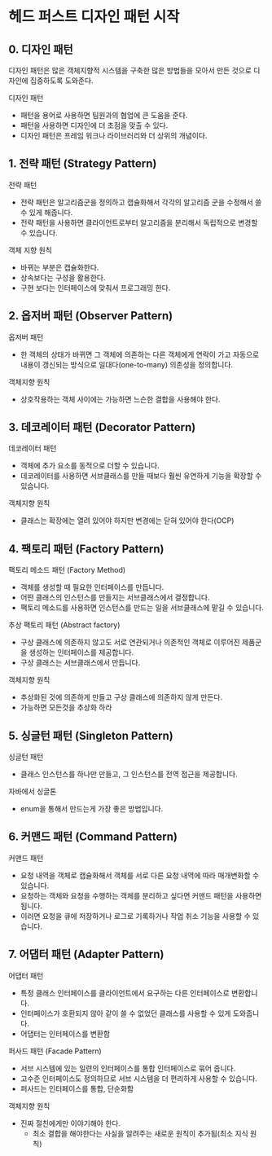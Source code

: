 # 헤드 퍼스트 디자인 패턴 시작

## 0. 디자인 패턴
디자인 패턴은 많은 객체지향적 시스템을 구축한 많은 방법들을 모아서 만든 것으로 디자인에 집중하도록 도와준다.

디자인 패턴
- 패턴을 용어로 사용하면 팀원과의 협업에 큰 도움을 준다.
- 패턴을 사용하면 디자인에 더 초점을 맞출 수 있다.
- 디자인 패턴은 프레임 워크나 라이브러리와 더 상위의 개념이다.


## 1. 전략 패턴 (Strategy Pattern)

전략 패턴
- 전략 패턴은 알고리즘군을 정의하고 캡슐화해서 각각의 알고리즘 군을 수정해서 쓸 수 있게 해줍니다. 
- 전략 패턴을 사용하면 클라이언트로부터 알고리즘을 분리해서 독립적으로 변경할 수 있습니다.

객체 지향 원칙
- 바뀌는 부분은 캡슐화한다.
- 상속보다는 구성을 활용한다.
- 구현 보다는 인터페이스에 맞춰서 프로그래밍 한다.

## 2. 옵저버 패턴 (Observer Pattern)

옵저버 패턴
- 한 객체의 상태가 바뀌면 그 객체에 의존하는 다른 객체에게 연락이 가고 자동으로 내용이 갱신되는 방식으로 일대다(one-to-many) 의존성을 정의합니다.

객체지향 원칙
- 상호작용하는 객체 사이에는 가능하면 느슨한 결합을 사용해야 한다.

## 3. 데코레이터 패턴 (Decorator Pattern) 

데코레이터 패턴
- 객체에 추가 요소를 동적으로 더할 수 있습니다.
- 데코레이터를 사용하면 서브클래스를 만들 때보다 훨씬 유연하게 기능을 확장할 수 있습니다.

객체지향 원칙
- 클래스는 확장에는 열려 있어야 하지만 변경에는 닫혀 있어야 한다(OCP)

## 4. 팩토리 패턴 (Factory Pattern) 

팩토리 메소드 패턴 (Factory Method)
- 객체를 생성할 때 필요한 인터페이스를 만듭니다.
- 어떤 클래스의 인스턴스를 만들지는 서브클래스에서 결정합니다.
- 팩토리 메소드를 사용하면 인스턴스를 만드는 일을 서브클래스에 맡길 수 있습니다.

추상 팩토리 패턴 (Abstract factory)
- 구상 클래스에 의존하지 않고도 서로 연관되거나 의존적인 객체로 이루어진 제품군을 생성하는 인터페이스를 제공합니다.
- 구상 클래스는 서브클래스에서 만듭니다.

객체지향 원칙
- 추상화된 것에 의존하게 만들고 구상 클래스에 의존하지 않게 만든다.
- 가능하면 모든것을 추상화 하라

## 5. 싱글턴 패턴 (Singleton Pattern)

싱글턴 패턴
- 클래스 인스턴스를 하나만 만들고, 그 인스턴스를 전역 접근을 제공합니다.

자바에서 싱글톤
- enum을 통해서 만드는게 가장 좋은 방법입니다.

## 6. 커맨드 패턴 (Command Pattern)

커맨드 패턴
-  요청 내역을 객체로 캡슐화해서 객체를 서로 다른 요청 내역에 따라 매개변화할 수 있습니다.
- 요청하는 객체와 요청을 수행하는 객체를 분리하고 싶다면 커맨드 패턴을 사용하면 됩니다.
- 이러면 요청을 큐에 저장하거나 로그로 기록하거나 작업 취소 기능을 사용할 수 있습니다.

## 7. 어댑터 패턴 (Adapter Pattern)

어댑터 패턴
- 특정 클래스 인터페이스를 클라이언트에서 요구하는 다른 인터페이스로 변환합니다.
- 인터페이스가 호환되지 않아 같이 쓸 수 없었던 클래스를 사용할 수 있게 도와줍니다.
- 어댑터는 인터페이스를 변환함

퍼사드 패턴 (Facade Pattern)
- 서브 시스템에 있는 일련의 인터페이스를 통합 인터페이스로 묶어 줍니다.
- 고수준 인터페이스도 정의하므로 서브 시스템을 더 편리하게 사용할 수 있습니다.
- 퍼사드는 인터페이스를 통합, 단순화함

객체지향 원칙
- 진짜 절친에게만 이야기해야 한다.
  - 최소 결합을 해야한다는 사실을 알려주는 새로운 원칙이 추가됨(최소 지식 원칙)